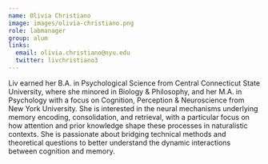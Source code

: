 ```yaml
---
name: Olivia Christiano
image: images/olivia-christiano.png
role: labmanager
group: alum
links:
  email: olivia.christiano@nyu.edu
  twitter: livchristiano3
---
```



Liv earned her B.A. in Psychological Science from Central Connecticut State University, where she minored in Biology & Philosophy, and her M.A. in Psychology with a focus on Cognition, Perception & Neuroscience from New York University. She is interested in the neural mechanisms underlying memory encoding, consolidation, and retrieval, with a particular focus on how attention and prior knowledge shape these processes in naturalistic contexts. She is passionate about bridging technical methods and theoretical questions to better understand the dynamic interactions between cognition and memory. 
